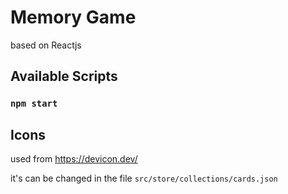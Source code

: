 # Memory Game

based on Reactjs


## Available Scripts

### `npm start`

## Icons

used from https://devicon.dev/

it's can be changed in the file `src/store/collections/cards.json`
